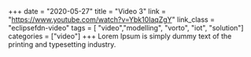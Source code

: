 +++
date = "2020-05-27"
title = "Video 3"
link = "https://www.youtube.com/watch?v=Ybk10IaqZgY"
link_class  = "eclipsefdn-video"
tags = [ "video","modelling", "vorto", "iot", "solution"]
categories = ["video"]
+++
Lorem Ipsum is simply dummy text of the printing and typesetting industry.
